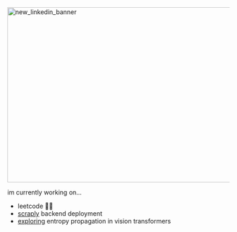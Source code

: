 <img width="1584" height="396" alt="new_linkedin_banner" src="https://github.com/user-attachments/assets/ba97b118-22b0-4ea0-a878-647d115304d2" />



im currently working on...
- leetcode 😵‍💫
- [scraply](https://github.com/the-AMA-team/scraply) backend deployment
- [exploring](https://github.com/mehek-niwas/PEEK-Var) entropy propagation in vision transformers
